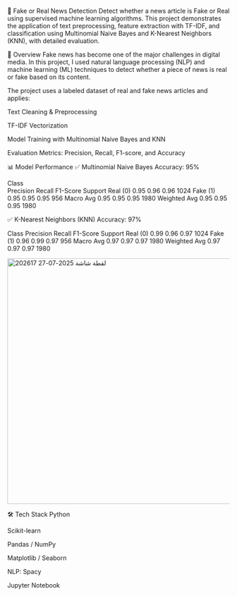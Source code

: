 📰 Fake or Real News Detection
Detect whether a news article is Fake or Real using supervised machine learning algorithms. This project demonstrates the application of text preprocessing, feature extraction with TF-IDF, and classification using Multinomial Naive Bayes and K-Nearest Neighbors (KNN), with detailed evaluation.

🚀 Overview
Fake news has become one of the major challenges in digital media. In this project, I used natural language processing (NLP) and machine learning (ML) techniques to detect whether a piece of news is real or fake based on its content.

The project uses a labeled dataset of real and fake news articles and applies:

Text Cleaning & Preprocessing

TF-IDF Vectorization

Model Training with Multinomial Naive Bayes and KNN

Evaluation Metrics: Precision, Recall, F1-score, and Accuracy

📊 Model Performance
✅ Multinomial Naive Bayes
Accuracy: 95%

Class	
       Precision	Recall	F1-Score	Support
Real (0)	0.95	0.96	0.96	1024
Fake (1)	0.95	0.95	0.95	956
Macro Avg	0.95	0.95	0.95	1980
Weighted Avg	0.95	0.95	0.95	1980

✅ K-Nearest Neighbors (KNN)
Accuracy: 97%

Class
         Precision	Recall	F1-Score	Support
Real (0)	0.99	0.96	0.97	1024
Fake (1)	0.96	0.99	0.97	956
Macro Avg	0.97	0.97	0.97	1980
Weighted Avg	0.97	0.97	0.97	1980

<img width="558" height="557" alt="لقطة شاشة 2025-07-27 202617" src="https://github.com/user-attachments/assets/ac03c960-b3d6-40a6-8c00-43e41e1e32b7" />


🛠️ Tech Stack
Python

Scikit-learn

Pandas / NumPy

Matplotlib / Seaborn

NLP: Spacy

Jupyter Notebook
